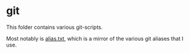 git
===

This folder contains various git-scripts.

Most notably is [alias.txt](alias.txt), which is a mirror of the various git
aliases that I use.
